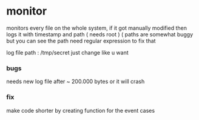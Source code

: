 # monitor
monitors every file  on the whole system, if it got manually modified then logs it with timestamp and path ( needs root ) ( paths are somewhat buggy but you can see the path
need regular expression to fix that

log file path : /tmp/secret
just change like u want




### bugs ###
needs new log file after ~ 200.000 bytes or it will crash

### fix ###

make code shorter by creating function for the event cases



